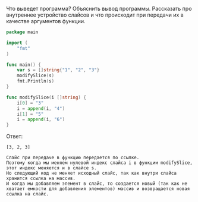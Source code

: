 Что выведет программа? Объяснить вывод программы. Рассказать про внутреннее устройство слайсов и что происходит при передачи их в качестве аргументов функции.

```go
package main

import (
	"fmt"
)

func main() {
	var s = []string{"1", "2", "3"}
	modifySlice(s)
	fmt.Println(s)
}

func modifySlice(i []string) {
	i[0] = "3"
	i = append(i, "4")
	i[1] = "5"
	i = append(i, "6")
}
```

Ответ:
```
[3, 2, 3]

Слайс при передаче в функцию передается по ссылке.
Поэтому когда мы меняем нулевой индекс слайса i в функции modifySlice, этот индекс меняется и в слайсе s.
Но следующий код не меняет исходный слайс, так как внутри слайса хранится ссылка на массив.
И когда мы добавляем элемент в слайс, то создается новый (так как не хватает емкости для добавления элементов) массив и возвращается новая ссылка на слайс.

```